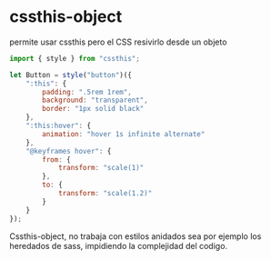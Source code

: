 # cssthis-object

permite usar cssthis pero el CSS resivirlo desde un objeto

```javascript
import { style } from "cssthis";

let Button = style("button")({
    ":this": {
        padding: ".5rem 1rem",
        background: "transparent",
        border: "1px solid black"
    },
    ":this:hover": {
        animation: "hover 1s infinite alternate"
    },
    "@keyframes hover": {
        from: {
            transform: "scale(1)"
        },
        to: {
            transform: "scale(1.2)"
        }
    }
});
```

Cssthis-object, no trabaja con estilos anidados sea por ejemplo los heredados de sass, impidiendo la complejidad del codigo.